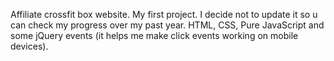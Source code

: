 Affiliate crossfit box website. My first project. I decide not to update it so u can check my progress over my past year. 
HTML, CSS, Pure JavaScript and some jQuery events (it helps me make click events working on mobile devices).
